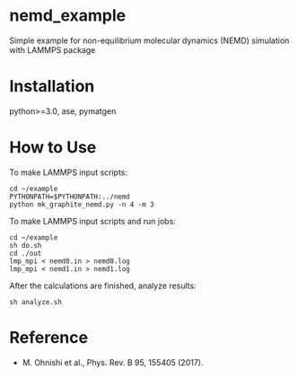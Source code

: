 # nemd_example

Simple example for non-equilibrium molecular dynamics (NEMD) simulation with LAMMPS package

# Installation

python>=3.0, ase, pymatgen

# How to Use

To make LAMMPS input scripts:

``` discriptions
cd ~/example
PYTHONPATH=$PYTHONPATH:../nemd
python mk_graphite_nemd.py -n 4 -m 3
```

To make LAMMPS input scripts and run jobs:

``` simple way
cd ~/example
sh do.sh
cd ./out
lmp_mpi < nemd0.in > nemd0.log
lmp_mpi < nemd1.in > nemd1.log
```

After the calculations are finished, analyze results:

```
sh analyze.sh
```

# Reference

* M. Ohnishi et al., Phys. Rev. B 95, 155405 (2017).

